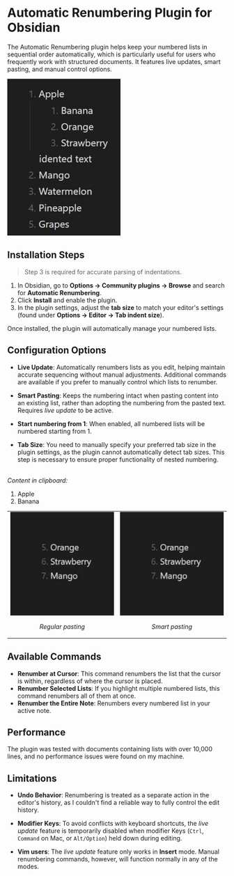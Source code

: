 # Automatic Renumbering Plugin for Obsidian

The Automatic Renumbering plugin helps keep your numbered lists in sequential order automatically, which is particularly useful for users who frequently work with structured documents. It features live updates, smart pasting, and manual control options.

![Example](resources/example.gif)

## Installation Steps

> Step 3 is required for accurate parsing of indentations.

1. In Obsidian, go to **Options → Community plugins → Browse** and search for **Automatic Renumbering**.
2. Click **Install** and enable the plugin.
3. In the plugin settings, adjust the **tab size** to match your editor's settings (found under **Options → Editor → Tab indent size**).

Once installed, the plugin will automatically manage your numbered lists.

## Configuration Options

-   **Live Update**: Automatically renumbers lists as you edit, helping maintain accurate sequencing without manual adjustments. Additional commands are available if you prefer to manually control which lists to renumber.

-   **Smart Pasting**: Keeps the numbering intact when pasting content into an existing list, rather than adopting the numbering from the pasted text. Requires _live update_ to be active.

-   **Start numbering from 1**: When enabled, all numbered lists will be numbered starting from 1.

-   **Tab Size**: You need to manually specify your preferred tab size in the plugin settings, as the plugin cannot automatically detect tab sizes. This step is necessary to ensure proper functionality of nested numbering.

<br>
<div>
  <em>Content in clipboard:</em>
    <ol>
      <li>Apple</li>
      <li>Banana</li>
    </ol>
  <table>
    <tr>
      <td style="text-align: center;">
        <img src="resources/regular_paste.gif" alt="Regular paste" />
        <p><em>Regular pasting</em></p>
      </td>
      <td style="text-align: center;">
        <img src="resources/smart_paste.gif" alt="Smart paste" />
        <p><em>Smart pasting</em></p>
      </td>
    </tr>
  </table>
</div>

## Available Commands

-   **Renumber at Cursor**: This command renumbers the list that the cursor is within, regardless of where the cursor is placed.
-   **Renumber Selected Lists**: If you highlight multiple numbered lists, this command renumbers all of them at once.
-   **Renumber the Entire Note**: Renumbers every numbered list in your active note.

## Performance

The plugin was tested with documents containing lists with over 10,000 lines, and no performance issues were found on my machine.

## Limitations

-   **Undo Behavior**: Renumbering is treated as a separate action in the editor's history, as I couldn't find a reliable way to fully control the edit history.

-   **Modifier Keys**: To avoid conflicts with keyboard shortcuts, the _live update_ feature is temporarily disabled when modifier Keys (`Ctrl`, `Command` on Mac, or `Alt/Option`) held down during editing.

-   **Vim users**: The _live update_ feature only works in **Insert** mode. Manual renumbering commands, however, will function normally in any of the modes.
